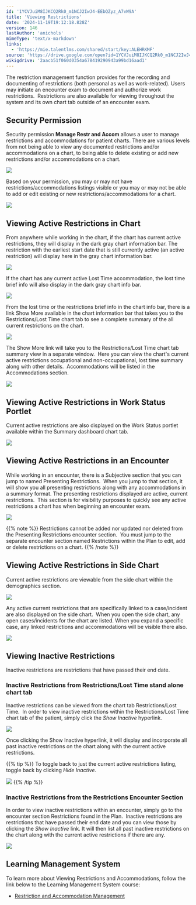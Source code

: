 ```yaml
---
id: '1YCVJuiM8IJKCQ2Rk0_m1NCJ2IwJ4-EEbQZyz_A7vW9A'
title: 'Viewing Restrictions'
date: '2024-11-19T19:12:18.828Z'
version: 146
lastAuthor: 'anichols'
mimeType: 'text/x-markdown'
links:
  - 'https://mie.talentlms.com/shared/start/key:ALEHRKMF'
source: 'https://drive.google.com/open?id=1YCVJuiM8IJKCQ2Rk0_m1NCJ2IwJ4-EEbQZyz_A7vW9A'
wikigdrive: '2aacb51f060d0354a678419290943a99bd16aad1'
---
```

The restriction management function provides for the recording and documenting of restrictions (both personal as well as work-related). Users may initiate an encounter exam to document and authorize work restrictions.  Restrictions are also available for viewing throughout the system and its own chart tab outside of an encounter exam.

## Security Permission

Security permission **Manage Restr and Accom** allows a user to manage restrictions and accommodations for patient charts.  There are various levels from not being able to view any documented restrictions and/or accommodations on a chart, to being able to delete existing or add new restrictions and/or accommodations on a chart.

![](../viewing-restrictions.assets/60140c574ab7a6e73a97e879234d1109.png)

Based on your permission, you may or may not have restrictions/accommodations listings visible or you may or may not be able to add or edit existing or new restrictions/accommodations for a chart.

![](../viewing-restrictions.assets/ecd3ede4ae2d53e7c2db7301c3c2f454.png)

## Viewing Active Restrictions in Chart

From anywhere while working in the chart, if the chart has current active restrictions, they will display in the dark gray chart information bar. The restriction with the earliest start date that is still currently active (an active restriction) will display here in the gray chart information bar.

![](../viewing-restrictions.assets/98538ed5c9267f9add3b7a3252f54c69.png)

If the chart has any current active Lost Time accommodation, the lost time brief info will also display in the dark gray chart info bar.

![](../viewing-restrictions.assets/f89438eae8a9dd2fd2fa22b3de2e97de.png)

From the lost time or the restrictions brief info in the chart info bar, there is a link Show More available in the chart information bar that takes you to the Restrictions/Lost Time chart tab to see a complete summary of the all current restrictions on the chart.

![](../viewing-restrictions.assets/2baa47dca28f167ae50d5026e13a3478.png)

The Show More link will take you to the Restrictions/Lost Time chart tab summary view in a separate window.  Here you can view the chart's current active restrictions occupational and non-occupational, lost time summary along with other details.  Accommodations will be listed in the Accommodations section.

![](../viewing-restrictions.assets/bd3e5ceb6487a6cded5cf20964d991d9.png)

## Viewing Active Restrictions in Work Status Portlet

Current active restrictions are also displayed on the Work Status portlet available within the Summary dashboard chart tab.

![](../viewing-restrictions.assets/401be24761187619a8fc970a43d8563a.png)

## Viewing Active Restrictions in an Encounter

While working in an encounter, there is a Subjective section that you can jump to named Presenting Restrictions.  When you jump to that section, it will show you all presenting restrictions along with any accommodations in a summary format. The presenting restrictions displayed are active, current restrictions.  This section is for visibility purposes to quickly see any active restrictions a chart has when beginning an encounter exam.

![](../viewing-restrictions.assets/1c6dc2377364f180323f8d0ee9b90b0d.png)

{{% note %}}
Restrictions cannot be added nor updated nor deleted from the Presenting Restrictions encounter section.  You must jump to the separate encounter section named Restrictions within the Plan to edit, add or delete restrictions on a chart.
{{% /note %}}

## Viewing Active Restrictions in Side Chart

Current active restrictions are viewable from the side chart within the demographics section.

![](../viewing-restrictions.assets/4ab7e69d35c018ddfac3f4b6aefdc34c.png)

Any active current restrictions that are specifically linked to a case/incident are also displayed on the side chart.  When you open the side chart, any open cases/incidents for the chart are listed. When you expand a specific case, any linked restrictions and accommodations will be visible there also.

![](../viewing-restrictions.assets/e0c6d6cb0809ea952e550a2a74c2e398.png)

## Viewing Inactive Restrictions

Inactive restrictions are restrictions that have passed their end date.

### Inactive Restrictions from Restrictions/Lost Time stand alone chart tab

Inactive restrictions can be viewed from the chart tab Restrictions/Lost Time.  In order to view inactive restrictions within the Restrictions/Lost Time chart tab of the patient, simply click the *Show Inactive* hyperlink.

![](../viewing-restrictions.assets/1d639a59c1c3ea69a8bd5e742553e6fb.png)

Once clicking the Show Inactive hyperlink, it will display and incorporate all past inactive restrictions on the chart along with the current active restrictions.

{{% tip %}}
To toggle back to just the current active restrictions listing, toggle back by clicking *Hide Inactive*.

![](../viewing-restrictions.assets/87555114a978c5575408a802d5af4490.png)
{{% /tip %}}

### Inactive Restrictions from the Restrictions Encounter Section

In order to view inactive restrictions within an encounter, simply go to the encounter section Restrictions found in the Plan.  Inactive restrictions are restrictions that have passed their end date and you can view those by clicking the *Show Inactive* link.  It will then list all past inactive restrictions on the chart along with the current active restrictions if there are any.

![](../viewing-restrictions.assets/f36d1315014a17092371eda41d0c2851.png)

## Learning Management System

To learn more about Viewing Restrictions and Accommodations, follow the link below to the Learning Management System course:

* [Restriction and Accommodation Management](https://mie.talentlms.com/shared/start/key:ALEHRKMF)
